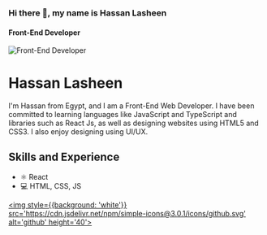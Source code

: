 ### Hi there 👋, my name is Hassan Lasheen
#### Front-End Developer
![Front-End Developer](https://i.pinimg.com/564x/3c/16/ae/3c16aec2e1c6e8d4c88e8976242d18f9.jpg)

# Hassan Lasheen 
I'm Hassan from Egypt, and I am a Front-End Web Developer. I have been committed to learning languages like JavaScript and TypeScript and libraries such as React Js, as well as designing websites using HTML5 and CSS3. I also enjoy designing using UI/UX.

## Skills and Experience
* ⚛️ React 
* 💻 HTML, CSS, JS

[<img style={{background: 'white'}} src='https://cdn.jsdelivr.net/npm/simple-icons@3.0.1/icons/github.svg' alt='github' height='40'>](https://github.com/HassanLasheenn)  
